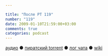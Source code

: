 ```yaml
---

title: "После РТ 119"
number: "119"
date: 2009-01-10T21:59:00+03:00
comments: true
categories: podcast
---
```

[аудио](http://cdn.radio-t.com/rt119post.mp3) ● [пиратский torrent](http://pirates.radio-t.com/torrents/rt119post.mp3.torrent) ● [лог чата](http://chat.radio-t.com/logs/radio-t-119.html) ● [wiki](http://wiki.radio-t.com/%D0%9F%D0%BE%D1%81%D0%BB%D0%B5_%D0%A0%D0%A2_119)<audio src="http://cdn.radio-t.com/rt119post.mp3" preload="none">
